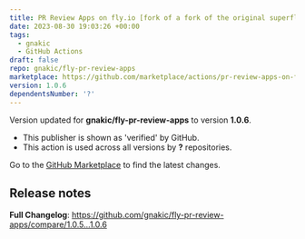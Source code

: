 ```yaml
---
title: PR Review Apps on fly.io [fork of a fork of the original superfly action]
date: 2023-08-30 19:03:26 +00:00
tags:
  - gnakic
  - GitHub Actions
draft: false
repo: gnakic/fly-pr-review-apps
marketplace: https://github.com/marketplace/actions/pr-review-apps-on-fly-io-fork-of-a-fork-of-the-original-superfly-action
version: 1.0.6
dependentsNumber: '?'
---
```



Version updated for **gnakic/fly-pr-review-apps** to version **1.0.6**.
- This publisher is shown as 'verified' by GitHub.
- This action is used across all versions by **?** repositories.

Go to the [GitHub Marketplace](https://github.com/marketplace/actions/pr-review-apps-on-fly-io-fork-of-a-fork-of-the-original-superfly-action) to find the latest changes.

## Release notes

**Full Changelog**: https://github.com/gnakic/fly-pr-review-apps/compare/1.0.5...1.0.6
